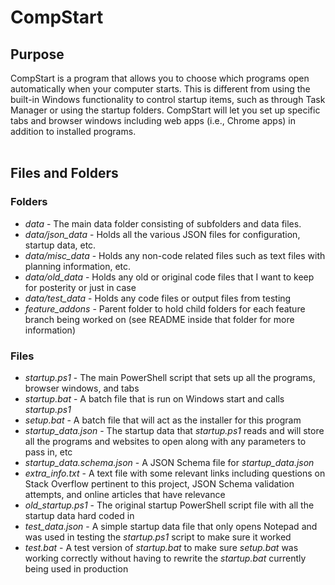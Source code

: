 # CompStart

## Purpose

CompStart is a program that allows you to choose which programs open automatically when your computer starts. This is different from using the built-in Windows functionality to control startup items, such as through Task Manager or using the startup folders. CompStart will let you set up specific tabs and browser windows including web apps (i.e., Chrome apps) in addition to installed programs.
<br>
<br>

## Files and Folders

### Folders
* *data* - The main data folder consisting of subfolders and data files.
* *data/json_data* - Holds all the various JSON files for configuration, startup data, etc.
* *data/misc_data* - Holds any non-code related files such as text files with planning information, etc.
* *data/old_data* - Holds any old or original code files that I want to keep for posterity or just in case
* *data/test_data* - Holds any code files or output files from testing
* *feature_addons* - Parent folder to hold child folders for each feature branch being worked on (see README inside that folder for more information)

### Files
* *startup.ps1* - The main PowerShell script that sets up all the programs, browser windows, and tabs
* *startup.bat* - A batch file that is run on Windows start and calls *startup.ps1*
* *setup.bat* - A batch file that will act as the installer for this program
* *startup_data.json* - The startup data that *startup.ps1* reads and will store all the programs and websites to open along with any parameters to pass in, etc
* *startup_data.schema.json* - A JSON Schema file for *startup_data.json*
* *extra_info.txt* - A text file with some relevant links including questions on Stack Overflow pertinent to this project, JSON Schema validation attempts, and online articles that have relevance
* *old_startup.ps1* - The original startup PowerShell script file with all the startup data hard coded in
* *test_data.json* - A simple startup data file that only opens Notepad and was used in testing the *startup.ps1* script to make sure it worked
* *test.bat* - A test version of *startup.bat* to make sure *setup.bat* was working correctly without having to rewrite the *startup.bat* currently being used in production
